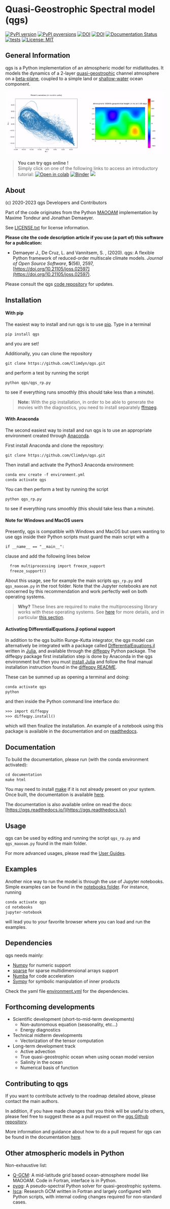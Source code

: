 
Quasi-Geostrophic Spectral model (qgs)
======================================


[![PyPI version](https://badge.fury.io/py/qgs.svg)](https://badge.fury.io/py/qgs)
[![PyPI pyversions](https://img.shields.io/pypi/pyversions/qgs.svg)](https://pypi.org/project/qgs/)
[![DOI](https://zenodo.org/badge/246609584.svg)](https://zenodo.org/badge/latestdoi/246609584)
[![DOI](https://joss.theoj.org/papers/10.21105/joss.02597/status.svg)](https://doi.org/10.21105/joss.02597)
[![Documentation Status](https://readthedocs.org/projects/qgs/badge/?version=latest)](https://qgs.readthedocs.io/en/latest/?badge=latest)
[![tests](https://github.com/Climdyn/qgs/actions/workflows/checks.yml/badge.svg?branch=master)](https://github.com/Climdyn/qgs/actions/workflows/checks.yml)
[![License: MIT](https://img.shields.io/badge/License-MIT-yellow.svg)](https://opensource.org/licenses/MIT)

General Information
-------------------

qgs is a Python implementation of an atmospheric model for midlatitudes.  It models the dynamics of
a 2-layer [quasi-geostrophic](https://en.wikipedia.org/wiki/Quasi-geostrophic_equations) channel
atmosphere on a [beta-plane](https://en.wikipedia.org/wiki/Beta_plane), coupled to a simple land or
[shallow-water](https://en.wikipedia.org/wiki/Shallow_water_equations) ocean component. 

![](https://github.com/Climdyn/qgs/blob/master/misc/figs/readme.gif?raw=true)

> **You can try qgs online !**  
> Simply click on one of the following links to access an introductory tutorial:
> [![Open in colab](https://colab.research.google.com/assets/colab-badge.svg)](https://colab.research.google.com/github/Climdyn/qgs/blob/master/notebooks/introduction_qgs.ipynb)
> [![Binder](https://mybinder.org/badge_logo.svg)](https://mybinder.org/v2/gh/Climdyn/qgs/master?filepath=notebooks/introduction_qgs.ipynb)
> [<img src="https://deepnote.com/buttons/launch-in-deepnote-small.svg">](https://deepnote.com/launch?name=MyProject&url=https://github.com/Climdyn/qgs/tree/master/notebooks/introduction_qgs.ipynb)


About
-----

(c) 2020-2023 qgs Developers and Contributors

Part of the code originates from the Python [MAOOAM](https://github.com/Climdyn/MAOOAM) implementation by Maxime Tondeur and Jonathan Demaeyer.

See [LICENSE.txt](https://raw.githubusercontent.com/Climdyn/qgs/master/LICENSE.txt) for license information.

**Please cite the code description article if you use (a part of) this software for a publication:**

* Demaeyer J., De Cruz, L. and Vannitsem, S. , (2020). qgs: A flexible Python framework of reduced-order multiscale climate models. 
  *Journal of Open Source Software*, **5**(56), 2597,   [https://doi.org/10.21105/joss.02597](https://doi.org/10.21105/joss.02597).

Please consult the qgs [code repository](http://www.github.com/Climdyn/qgs) for updates.


Installation
------------

#### With pip

The easiest way to install and run qgs is to use [pip](https://pypi.org/).
Type in a terminal

    pip install qgs

and you are set!

Additionally, you can clone the repository

    git clone https://github.com/Climdyn/qgs.git

and perform a test by running the script

    python qgs/qgs_rp.py

to see if everything runs smoothly (this should take less than a minute).

> **Note:** 
> With the pip installation, in order to be able to generate the movies with the diagnostics, 
> you need to install separately [ffmpeg](https://ffmpeg.org/).

#### With Anaconda

The second easiest way to install and run qgs is to use an appropriate environment created through [Anaconda](https://www.anaconda.com/).

First install Anaconda and clone the repository:

    git clone https://github.com/Climdyn/qgs.git

Then install and activate the Python3 Anaconda environment:

    conda env create -f environment.yml
    conda activate qgs

You can then perform a test by running the script

    python qgs_rp.py
    
to see if everything runs smoothly (this should take less than a minute).

#### Note for Windows and MacOS users

Presently, qgs is compatible with Windows and MacOS but users wanting to use qgs inside their Python scripts must guard the main script with a

```
if __name__ == "__main__":
```

clause and add the following lines below

```
  from multiprocessing import freeze_support
  freeze_support()
```

About this usage, see for example the main scripts `qgs_rp.py` and `qgs_maooam.py` in the root folder.
Note that the Jupyter notebooks are not concerned by this recommendation and work perfectly well on both operating systems.

> **Why?** These lines are required to make the multiprocessing library works with these operating systems. See [here](https://docs.python.org/3.8/library/multiprocessing.html) for more details, 
> and in particular [this section](https://docs.python.org/3.8/library/multiprocessing.html#the-spawn-and-forkserver-start-methods).


#### Activating DifferentialEquations.jl optional support

In addition to the qgs builtin Runge-Kutta integrator, the qgs model can alternatively be integrated with a package called [DifferentialEquations.jl](https://github.com/SciML/DifferentialEquations.jl) written in [Julia](https://julialang.org/), and available through the
[diffeqpy](https://github.com/SciML/diffeqpy) Python package.
The diffeqpy package first installation step is done by Anaconda in the qgs environment but then you must [install Julia](https://julialang.org/downloads/) and follow the final manual installation instruction found in the [diffeqpy README](https://github.com/SciML/diffeqpy).

These can be summed up as opening a terminal and doing:
```
conda activate qgs
python
```
and then inside the Python command line interface do:

```
>>> import diffeqpy
>>> diffeqpy.install()
```
which will then finalize the installation. An example of a notebook using this package is available in the documentation and on [readthedocs](https://qgs.readthedocs.io/en/latest/files/examples/diffeq.html).

Documentation
-------------

To build the documentation, please run (with the conda environment activated):

    cd documentation
    make html

You may need to install [make](https://www.gnu.org/software/make/) if it is not already present on your system.
Once built, the documentation is available [here](./documentation/build/html/index.html).

The documentation is also available online on read the docs: [https://qgs.readthedocs.io/](https://qgs.readthedocs.io/)

Usage
-----

qgs can be used by editing and running the script `qgs_rp.py` and `qgs_maooam.py` found in the main folder.

For more advanced usages, please read the [User Guides](https://qgs.readthedocs.io/en/latest/files/user_guide.html).

Examples
--------

Another nice way to run the model is through the use of Jupyter notebooks. 
Simple examples can be found in the [notebooks folder](./notebooks).
For instance, running 

    conda activate qgs
    cd notebooks
    jupyter-notebook
    
will lead you to your favorite browser where you can load and run the examples.

Dependencies
------------

qgs needs mainly:

   * [Numpy](https://numpy.org/) for numeric support
   * [sparse](https://sparse.pydata.org/) for sparse multidimensional arrays support
   * [Numba](https://numba.pydata.org/) for code acceleration
   * [Sympy](https://www.sympy.org/) for symbolic manipulation of inner products
   
Check the yaml file [environment.yml](https://raw.githubusercontent.com/Climdyn/qgs/master/environment.yml) for the dependencies.

Forthcoming developments
------------------------

* Scientific development (short-to-mid-term developments)
    + Non-autonomous equation (seasonality, etc...)
    + Energy diagnostics
* Technical midterm developments
    + Vectorization of the tensor computation
* Long-term development track
    + Active advection
    + True quasi-geostrophic ocean when using ocean model version
    + Salinity in the ocean 
    + Numerical basis of function
  
Contributing to qgs
-------------------

If you want to contribute actively to the roadmap detailed above, please contact the main authors.

In addition, if you have made changes that you think will be useful to others, please feel free to suggest these as a pull request on the [qgs Github repository](https://github.com/Climdyn/qgs).

More information and guidance about how to do a pull request for qgs can be found in the documentation [here](https://qgs.readthedocs.io/en/latest/files/general_information.html#contributing-to-qgs).

Other atmospheric models in Python
----------------------------------

Non-exhaustive list:

* [Q-GCM](http://q-gcm.org/): A mid-latitude grid based ocean-atmosphere model like MAOOAM. Code in Fortran,
                                interface is in Python.
* [pyqg](https://github.com/pyqg/pyqg): A pseudo-spectral Python solver for quasi-geostrophic systems.
* [Isca](https://execlim.github.io/IscaWebsite/index.html): Research GCM written in Fortran and largely
            configured with Python scripts, with internal coding changes required for non-standard cases.
            
            
